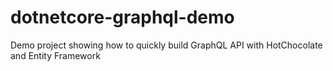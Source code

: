 # dotnetcore-graphql-demo
Demo project showing how to quickly build GraphQL API with HotChocolate and Entity Framework
